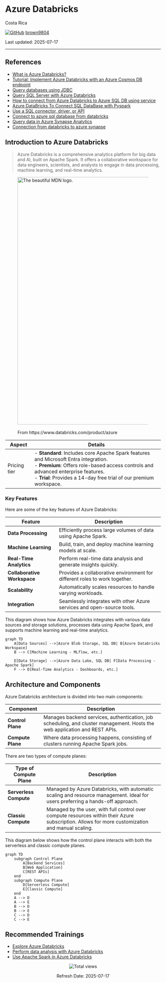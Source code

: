 # Azure Databricks

Costa Rica

[![GitHub](https://img.shields.io/badge/--181717?logo=github&logoColor=ffffff)](https://github.com/)
[brown9804](https://github.com/brown9804)

Last updated: 2025-07-17

----------

## References 

- [What is Azure Databricks?](https://learn.microsoft.com/en-us/azure/databricks/introduction/)
- [Tutorial: Implement Azure Databricks with an Azure Cosmos DB endpoint](https://learn.microsoft.com/en-us/azure/databricks/scenarios/service-endpoint-cosmosdb)
- [Query databases using JDBC](https://learn.microsoft.com/en-us/azure/databricks/connect/external-systems/jdbc)
- [Query SQL Server with Azure Databricks](https://learn.microsoft.com/en-us/azure/databricks/connect/external-systems/sql-server)
- [How to connect from Azure Databricks to Azure SQL DB using service](https://stackoverflow.com/collectives/azure/articles/75189853/how-to-connect-from-azure-databricks-to-azure-sql-db-using-service-principal)
- [Azure DataBricks To Connect SQL DataBase with Pyspark](https://stackoverflow.com/questions/76820391/azure-databricks-to-connect-sql-database-with-pyspark)
- [Use a SQL connector, driver, or API](https://learn.microsoft.com/en-us/azure/databricks/dev-tools/index-driver)
- [Connect to azure sql database from databricks](https://community.databricks.com/t5/data-engineering/connect-to-azure-sql-database-from-databricks-using-service/td-p/36174)
- [Query data in Azure Synapse Analytics](https://learn.microsoft.com/en-us/azure/databricks/connect/external-systems/synapse-analytics)
- [Connection from databricks to azure synapse](https://stackoverflow.com/questions/72873898/connection-from-databricks-to-azure-synapse)

## Introduction to Azure Databricks

> Azure Databricks is a comprehensive analytics platform for big data and AI, built on Apache Spark. It offers a collaborative workspace for data engineers, scientists, and analysts to engage in data processing, machine learning, and real-time analytics.

<figure>
<img
width="800"
src="https://github.com/user-attachments/assets/c6c298f2-aae2-4ae8-b6cc-0407a22a32a2"
alt="The beautiful MDN logo.">
<figcaption> <br/> From https://www.databricks.com/product/azure </figcaption>
</figure>

| Aspect | Details |
| ----- | ---- | 
| Pricing tier | - **Standard**: Includes core Apache Spark features and Microsoft Entra integration. <br/> - **Premium**: Offers role-based access controls and advanced enterprise features. <br/>  - **Trial**: Provides a 14-day free trial of our premium workspace. | 


### **Key Features**
Here are some of the key features of Azure Databricks:

| **Feature**            | **Description**                                                                 |
|------------------------|---------------------------------------------------------------------------------|
| **Data Processing**    | Efficiently process large volumes of data using Apache Spark.                   |
| **Machine Learning**   | Build, train, and deploy machine learning models at scale.                      |
| **Real-Time Analytics**| Perform real-time data analysis and generate insights quickly.                  |
| **Collaborative Workspace** | Provides a collaborative environment for different roles to work together. |
| **Scalability**        | Automatically scales resources to handle varying workloads.                     |
| **Integration**        | Seamlessly integrates with other Azure services and open-source tools.          |

This diagram shows how Azure Databricks integrates with various data sources and storage solutions, processes data using Apache Spark, and supports machine learning and real-time analytics.

```mermaid
graph TD
    A[Data Sources] -->|Azure Blob Storage, SQL DB| B[Azure Databricks Workspace]
    B --> C[Machine Learning - MLflow, etc.]

    E[Data Storage] -->|Azure Data Lake, SQL DB| F[Data Processing - Apache Spark]
    F --> D[Real-Time Analytics - Dashboards, etc.]

```

## Architecture and Components

Azure Databricks architecture is divided into two main components: 

| **Component**            | **Description**                                                                 |
|--------------------------|---------------------------------------------------------------------------------|
| **Control Plane**        | Manages backend services, authentication, job scheduling, and cluster management. Hosts the web application and REST APIs. |
| **Compute Plane**        | Where data processing happens, consisting of clusters running Apache Spark jobs. |

There are two types of compute planes:

| **Type of Compute Plane**            | **Description**                                                                 |
|--------------------------|---------------------------------------------------------------------------------|
| **Serverless Compute**   | Managed by Azure Databricks, with automatic scaling and resource management. Ideal for users preferring a hands-off approach. |
| **Classic Compute**      | Managed by the user, with full control over compute resources within their Azure subscription. Allows for more customization and manual scaling. |

This diagram below shows how the control plane interacts with both the serverless and classic compute planes.

```mermaid
graph TD
    subgraph Control Plane
        A[Backend Services]
        B[Web Application]
        C[REST APIs]
    end
    subgraph Compute Plane
        D[Serverless Compute]
        E[Classic Compute]
    end
    A --> D
    A --> E
    B --> D
    B --> E
    C --> D
    C --> E
```
  
## Recommended Trainings
- [Explore Azure Databricks](https://learn.microsoft.com/en-us/training/modules/explore-azure-databricks/)
- [Perform data analysis with Azure Databricks](https://learn.microsoft.com/en-us/training/modules/perform-data-analysis-azure-databricks/)
- [Use Apache Spark in Azure Databricks](https://learn.microsoft.com/en-us/training/modules/use-apache-spark-azure-databricks/)

<!-- START BADGE -->
<div align="center">
  <img src="https://img.shields.io/badge/Total%20views-354-limegreen" alt="Total views">
  <p>Refresh Date: 2025-07-17</p>
</div>
<!-- END BADGE -->
